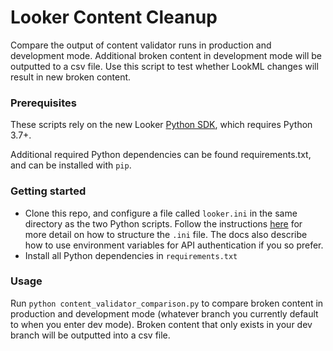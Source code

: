 # Looker Content Cleanup

Compare the output of content validator runs in production and development mode. Additional broken content in development mode will be outputted to a csv file. Use this script to test whether LookML changes will result in new broken content.

### Prerequisites

These scripts rely on the new Looker [Python SDK](https://github.com/looker-open-source/sdk-codegen/tree/master/python), which requires Python 3.7+.

Additional required Python dependencies can be found requirements.txt, and can be installed with `pip`.

### Getting started

* Clone this repo, and configure a file called `looker.ini` in the same directory as the two Python scripts. Follow the instructions [here](https://github.com/looker-open-source/sdk-codegen/tree/master/python#configuring-the-sdk) for more detail on how to structure the `.ini` file. The docs also describe how to use environment variables for API authentication if you so prefer.
* Install all Python dependencies in `requirements.txt`

### Usage

Run `python content_validator_comparison.py` to compare broken content in production and development mode (whatever branch you currently default to when you enter dev mode). Broken content that only exists in your dev branch will be outputted into a csv file.